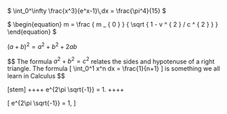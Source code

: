 $`
  \int_0^\infty \frac{x^3}{e^x-1}\,dx = \frac{\pi^4}{15}
`$



$` \begin{equation}
m = \frac { m _ { 0 } } { \sqrt { 1 - v ^ { 2 } / c ^ { 2 } } }
\end{equation} `$


$` ( a + b ) ^ { 2 } = a ^ { 2 } + b ^ { 2 } + 2 a b `$

$$ The formula $a^2 + b^2 = c^2$ relates the sides
and hypotenuse of a right triangle.  The formula
\[
\int_0^1 x^n dx = \frac{1}{n+1}
\]
is something we all learn in Calculus $$

  [stem]
  ++++
    e^{2\pi \sqrt{-1}} = 1.
  ++++

   \[
    e^{2\pi \sqrt{-1}} = 1,
 \]
